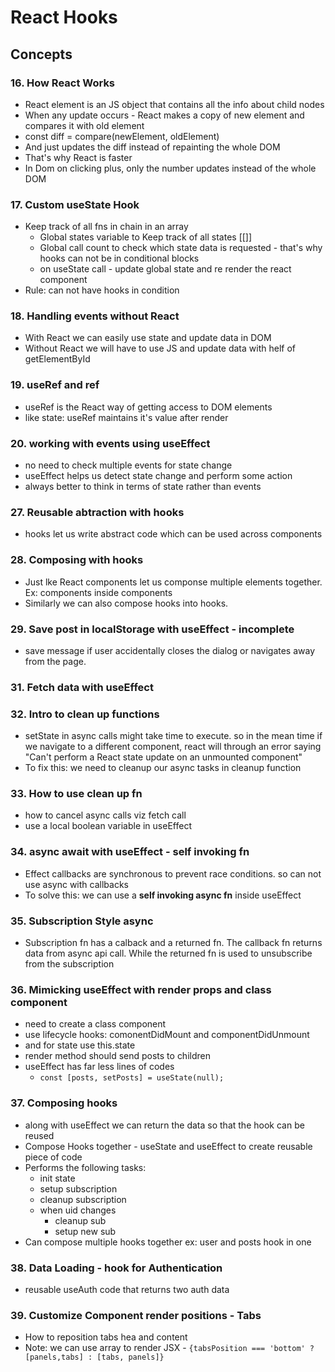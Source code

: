# React Hooks

## Concepts

### 16. How React Works
- React element is an JS object that contains all the info about child nodes
- When any update occurs - React makes a copy of new element and compares it with old element
- const diff = compare(newElement, oldElement)
- And just updates the diff instead of repainting the whole DOM
- That's why React is faster
- In Dom on clicking plus, only the number updates instead of the whole DOM

### 17. Custom useState Hook
- Keep track of all fns in chain in an array
    - Global states variable to Keep track of all states [[]]
    - Global call count to check which state data is requested - that's why hooks can not be in conditional blocks
    - on useState call - update global state and re render the react component
- Rule: can not have hooks in condition

### 18. Handling events without React
- With React we can easily use state and update data in DOM
- Without React we will have to use JS and update data with helf of getElementById

### 19. useRef and ref
- useRef is the React way of getting access to DOM elements
- like state: useRef maintains it's value after render

### 20. working with events using useEffect
- no need to check multiple events for state change
- useEffect helps us detect state change and perform some action
- always better to think in terms of state rather than events

### 27. Reusable abtraction with hooks
- hooks let us write abstract code which can be used across components

### 28. Composing with hooks
- Just lke React components let us componse multiple elements together. Ex: components inside components
- Similarly we can also compose hooks into hooks.

### 29. Save post in localStorage with useEffect - incomplete
- save message if user accidentally closes the dialog or navigates away from the page.

### 31. Fetch data with useEffect

### 32. Intro to clean up functions
- setState in async calls might take time to execute.  so in the mean time if  we navigate to a different component, react will through an error saying "Can't perform a React state update on an unmounted component"
- To fix this: we need to cleanup our async tasks in cleanup function

### 33. How to use clean up fn
- how to cancel async calls viz fetch call
- use a local boolean variable in useEffect 

### 34. async await with useEffect - self invoking fn
- Effect callbacks are synchronous to prevent race conditions. so can not use async with callbacks
- To solve this: we can use a **self invoking async fn** inside useEffect

### 35. Subscription Style async
- Subscription fn has a calback and a returned fn. The callback fn returns data from async api call. While the returned fn is used to unsubscribe from the subscription

### 36. Mimicking useEffect with render props and class component
- need to create a class component
- use lifecycle hooks: comonentDidMount and componentDidUnmount
- and for state use this.state
- render method should send posts to children
- useEffect has far less lines of codes
    -  `const [posts, setPosts] = useState(null);`

### 37. Composing hooks
- along with useEffect we can return the data so that the hook can be reused
- Compose Hooks together - useState and useEffect to create reusable piece of code
- Performs the following tasks:
    - init state
    - setup subscription
    - cleanup subscription
    - when uid changes
        - cleanup sub
        - setup new sub
- Can compose multiple hooks together ex: user and posts hook in one

### 38. Data Loading - hook for Authentication
- reusable useAuth code that returns two auth data

### 39. Customize Component render positions - Tabs
- How to reposition tabs hea and content 
- Note: we can use array to render JSX
      - `{tabsPosition === 'bottom' ? [panels,tabs] : [tabs, panels]}`

